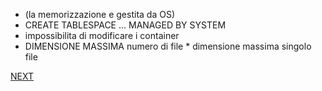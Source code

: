 - (la memorizzazione e gestita da OS)
- CREATE TABLESPACE ... MANAGED BY SYSTEM
- impossibilita di modificare i container
- DIMENSIONE MASSIMA numero di file * dimensione massima singolo file

 [NEXT](pages/struttura_database.md)

